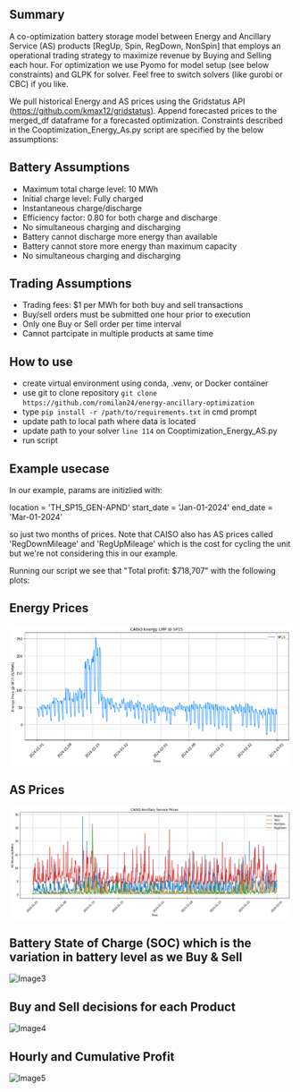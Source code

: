 ## Summary
A co-optimization battery storage model between Energy and Ancillary Service (AS) products [RegUp, Spin, RegDown, NonSpin] that employs an operational trading strategy to maximize revenue by Buying and Selling each hour.  For optimization we use Pyomo for model setup (see below constraints) and GLPK for solver.  Feel free to switch solvers (like gurobi or CBC) if you like.

We pull historical Energy and AS prices using the Gridstatus API (https://github.com/kmax12/gridstatus).  Append forecasted prices to the merged_df dataframe for a forecasted optimization.  Constraints described in the Cooptimization_Energy_As.py script are specified by the below assumptions:

## Battery Assumptions

- Maximum total charge level: 10 MWh
- Initial charge level: Fully charged
- Instantaneous charge/discharge
- Efficiency factor: 0.80 for both charge and discharge
- No simultaneous charging and discharging
- Battery cannot discharge more energy than available
- Battery cannot store more energy than maximum capacity
- No simultaneous charging and discharging

## Trading Assumptions

- Trading fees: $1 per MWh for both buy and sell transactions
- Buy/sell orders must be submitted one hour prior to execution
- Only one Buy or Sell order per time interval
- Cannot partcipate in multiple products at same time

## How to use
- create virtual environment using conda, .venv, or Docker container
- use git to clone repository `git clone https://github.com/romilan24/energy-ancillary-optimization`
- type `pip install -r /path/to/requirements.txt` in cmd prompt
- update path to local path where data is located
- update path to your solver `line 114` on Cooptimization_Energy_AS.py
- run script

## Example usecase
In our example, params are initizlied with: 

location = 'TH_SP15_GEN-APND'
start_date = 'Jan-01-2024'
end_date = 'Mar-01-2024' 

so just two months of prices.  Note that CAISO also has AS prices called 'RegDownMileage' and 'RegUpMileage' which is the cost for cycling the unit but we're not considering this in our example.

Running our script we see that "Total profit: $718,707" with the following plots:

## Energy Prices
![Image1](https://github.com/romilan24/battery-storage-optimization-energy-ancillary/blob/main/img/energy.png)

## AS Prices
![Image2](https://github.com/romilan24/battery-storage-optimization-energy-ancillary/blob/main/img/as.png)

## Battery State of Charge (SOC) which is the variation in battery level as we Buy & Sell
![Image3](https://github.com/romilan24/energy-ancillary-optimization/blob/main/img/batter_soc.png)

## Buy and Sell decisions for each Product
![Image4](https://github.com/romilan24/energy-ancillary-optimization/blob/main/img/Buy_Sell_per_Product.png)

## Hourly and Cumulative Profit
![Image5](https://github.com/romilan24/energy-ancillary-optimization/blob/main/img/hourly_Cum_Profit.png)
